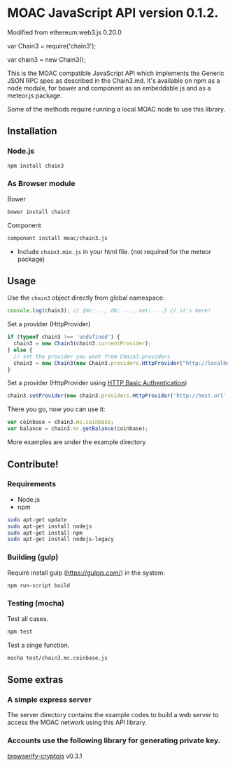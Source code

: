 # MOAC JavaScript API version 0.1.2.
Modified from ethereum:web3.js 0.20.0

var Chain3 = require('chain3');

var chain3 = new Chain3();

This is the MOAC compatible JavaScript API which implements the Generic JSON RPC spec as described in the Chain3.md. It's available on npm as a node module, for bower and component as an embeddable js and as a meteor.js package.


Some of the methods require running a local MOAC node to use this library.


## Installation

### Node.js

```bash
npm install chain3
```

### As Browser module
Bower

```bash
bower install chain3
```

Component

```bash
component install moac/chain3.js
```

* Include `chain3.min.js` in your html file. (not required for the meteor package)

## Usage
Use the `chain3` object directly from global namespace:

```js
console.log(chain3); // {mc: .., db: ..., net: ...} // it's here!
```

Set a provider (HttpProvider)

```js
if (typeof chain3 !== 'undefined') {
  chain3 = new Chain3(chain3.currentProvider);
} else {
  // set the provider you want from Chain3.providers
  chain3 = new Chain3(new Chain3.providers.HttpProvider("http://localhost:8545"));
}
```

Set a provider (HttpProvider using [HTTP Basic Authentication](https://en.wikipedia.org/wiki/Basic_access_authentication))

```js
chain3.setProvider(new chain3.providers.HttpProvider('http://host.url', 0, BasicAuthUsername, BasicAuthPassword));
```

There you go, now you can use it:

```js
var coinbase = chain3.mc.coinbase;
var balance = chain3.mc.getBalance(coinbase);
```
More examples are under the example directory

## Contribute!

### Requirements

* Node.js
* npm

```bash
sudo apt-get update
sudo apt-get install nodejs
sudo apt-get install npm
sudo apt-get install nodejs-legacy
```

### Building (gulp)
Require install gulp (https://gulpjs.com/) in the system:

```bash
npm run-script build
```


### Testing (mocha)
Test all cases.

```bash
npm test
```

Test a singe function.

```bash
mocha test/chain3.mc.coinbase.js 
```

## Some extras

### A simple express server
The server directory contains the example codes to build a web server to access
the MOAC network using this API library.


### Accounts use the following library for generating private key.

[browserify-cryptojs](https://github.com/fahad19/crypto-js/) v0.3.1





